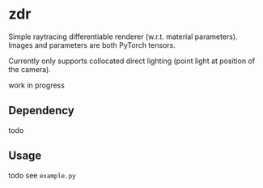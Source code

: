# zdr

Simple raytracing differentiable renderer (w.r.t. material parameters). Images and parameters are both PyTorch tensors.

Currently only supports collocated direct lighting (point light at position of the camera).

work in progress

## Dependency

todo

## Usage

todo
see `example.py`
